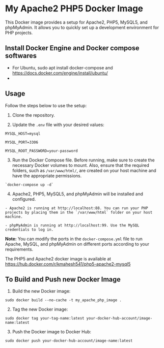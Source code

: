 # My Apache2 PHP5 Docker Image

This Docker image provides a setup for Apache2, PHP5, MySQL5, and phpMyAdmin. It allows you to quickly set up a development environment for PHP projects.

## Install Docker Engine and Docker compose softwares
  - For Ubuntu, sudo apt install docker-compose and  https://docs.docker.com/engine/install/ubuntu/
  - 

## Usage

Follow the steps below to use the setup:

  1. Clone the repository.
  
  2. Update the `.env` file with your desired values:
  
    MYSQL_HOST=mysql
    
    MYSQL_PORT=3306
    
    MYSQL_ROOT_PASSWORD=your-password
  
  
  3. Run the Docker Compose file. Before running, make sure to create the necessary Docker volumes to mount. 
  Also, ensure that the required folders, such as `/var/www/html/`, are created on your host machine and have the appropriate permissions.
  
    `docker-compose up -d`
  
  4. Apache2, PHP5, MySQL5, and phpMyAdmin will be installed and configured.
  
    - Apache2 is running at http://localhost:88. You can run your PHP projects by placing them in the `/var/www/html` folder on your host machine.
    
    - phpMyAdmin is running at http://localhost:99. Use the MySQL credentials to log in.

**Note:** You can modify the ports in the `docker-compose.yml` file to run Apache, MySQL, and phpMyAdmin on different ports according to your requirements.

The PHP5 and Apache2 docker image is available at https://hub.docker.com/r/kmahesh541/php5-apache2-mysql5


## To Build and Push new Docker Image

1. Build the new Docker image:

  `sudo docker build --no-cache -t my_apache_php_image .`


2. Tag the new Docker image:

  `sudo docker tag your-tag-name:latest your-docker-hub-account/image-name:latest`


3. Push the Docker image to Docker Hub:

  `sudo docker push your-docker-hub-account/image-name:latest`
  
